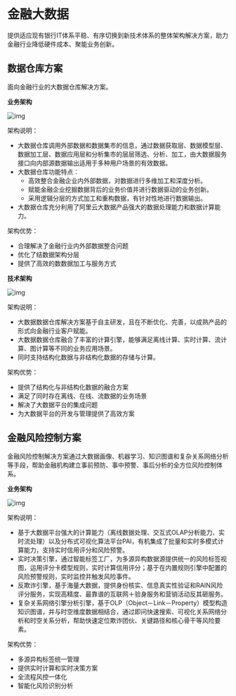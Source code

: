 # 金融大数据

提供适应现有银行IT体系平稳、有序切换到新技术体系的整体架构解决方案，助力金融行业降低硬件成本、聚能业务创新。

## 数据仓库方案

面向金融行业的大数据仓库解决方案。

**业务架构**

![img](https://help-static-aliyun-doc.aliyuncs.com/assets/img/15923/15481782317216_zh-CN.png)

架构说明：

- 大数据仓库调用外部数据和数据集市的信息，通过数据获取层、数据模型层、数据加工层、数据应用层和分析集市的层层筛选、分析、加工，由大数据服务接口向内部源数据输出适用于多种用户场景的有效数据。
- 大数据仓库功能特点：
  - 高效整合金融企业内外部数据，对数据进行多维加工和深度分析。
  - 赋能金融企业挖掘数据背后的业务价值并进行数据驱动的业务创新。
  - 采用逻辑分层的方式加工和重构数据，有针对性地进行数据输出。
- 大数据仓库充分利用了阿里云大数据产品强大的数据处理能力和数据计算能力。

架构优势：

- 合理解决了金融行业内外部数据整合问题
- 优化了结数据架构分层
- 提供了高效的数数据加工与服务方式

**技术架构**

![img](https://help-static-aliyun-doc.aliyuncs.com/assets/img/15923/15481782317217_zh-CN.png)

架构说明：

- 大数据数据仓库解决方案基于自主研发，且在不断优化、完善，以成熟产品的形式向金融行业客户赋能。
- 大数据数据仓库融合了丰富的计算引擎，能够满足离线计算、实时计算、流计算、图计算等不同的业务应用场景。
- 同时支持结构化数据与非结构化数据的存储与计算。

架构优势：

- 提供了结构化与非结构化数据的融合方案
- 满足了同时存在离线、在线、流数据的业务场景
- 解决了大数据平台的集成问题
- 为大数据平台的开发与管理提供了高效方案

## 金融风险控制方案

金融风险控制解决方案通过大数据画像、机器学习、知识图谱和复杂关系网络分析等手段，帮助金融机构建立事前预防、事中预警、事后分析的全方位风险控制体系。

**业务架构**

![img](https://help-static-aliyun-doc.aliyuncs.com/assets/img/15923/15481782317218_zh-CN.png)

架构说明：

- 基于大数据平台强大的计算能力（离线数据处理、交互式OLAP分析能力、实时流处理）以及分布式可视化算法平台PAI，有机集成了批量和实时多模式计算能力，支持实时信用评分和风险预警。
- 实时决策引擎，通过智能标签工厂，为多源异构数据源提供统一的风险标签视图，运用评分卡模型规则，实时计算信用评分；基于在内置规则引擎中配置的风险预警规则，实时监控并触发风险事件。
- 反欺诈引擎，基于海量大数据，提供身份核实、信息真实性验证和RAIN风险评分服务，实现高精度、最靠谱的互联网＋验身服务和营销活动反其砸服务。
- 复杂关系网络引擎分析引擎，基于OLP（Object－Link－Property）模型构造知识图谱，并与时空维度数据相结合，通过即问快速搜索、可视化关系网络分析和时空关系分析，帮助快速定位欺诈团伙、关键路径和核心骨干等风险要素。

架构优势：

- 多源异构标签统一管理
- 提供实时计算和实时决策方案
- 全流程风控一体化
- 智能化风险识别分析